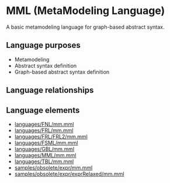 # MML (MetaModeling Language)
A basic metamodeling language for graph-based abstract syntax.
## Language purposes
* Metamodeling
* Abstract syntax definition
* Graph-based abstract syntax definition
## Language relationships
## Language elements
* [languages/FNL/mm.mml](https://github.com/softlang/yas/blob/master/languages/FNL/mm.mml)
* [languages/FRL/mm.mml](https://github.com/softlang/yas/blob/master/languages/FRL/mm.mml)
* [languages/FRL/FRL2/mm.mml](https://github.com/softlang/yas/blob/master/languages/FRL/FRL2/mm.mml)
* [languages/FSML/mm.mml](https://github.com/softlang/yas/blob/master/languages/FSML/mm.mml)
* [languages/GBL/mm.mml](https://github.com/softlang/yas/blob/master/languages/GBL/mm.mml)
* [languages/MML/mm.mml](https://github.com/softlang/yas/blob/master/languages/MML/mm.mml)
* [languages/TBL/mm.mml](https://github.com/softlang/yas/blob/master/languages/TBL/mm.mml)
* [samples/obsolete/expr/mm.mml](https://github.com/softlang/yas/blob/master/samples/obsolete/expr/mm.mml)
* [samples/obsolete/expr/exprRelaxed/mm.mml](https://github.com/softlang/yas/blob/master/samples/obsolete/expr/exprRelaxed/mm.mml)
